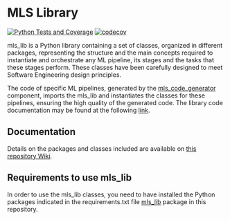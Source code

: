 # MLS Library
[![Python Tests and Coverage](https://github.com/MLSToolbox/mls_lib/actions/workflows/main.yml/badge.svg)](https://github.com/MLSToolbox/mls_lib/actions/workflows/main.yml)
[![codecov](https://codecov.io/github/MLSToolbox/mls_lib/graph/badge.svg?token=XKJB7UXH5Q)](https://codecov.io/github/MLSToolbox/mls_lib)


mls_lib is a Python library containing a set of classes, organized in different packages, representing the structure and the main concepts required to instantiate and orchestrate any ML pipeline, its stages and the tasks that these stages perform. These classes have been carefully designed to meet Software Engineering design principles. 

The code of specific ML pipelines, generated by the [mls_code_generator](https://github.com/MLSToolbox/mls_code_generator) component, imports the mls_lib and instantiates the classes for these pipelines, ensuring the high quality of the generated code. The library code documentation may be found at the following [link](https://mlstoolbox.github.io/mls_lib/).

## Documentation

Details on the packages and classes included are available on [this repository Wiki](https://github.com/MLSToolbox/mls_lib/wiki).

## Requirements to use mls_lib
In order to use the mls_lib classes, you need to have installed the Python packages indicated in the requirements.txt file [mls_lib](https://github.com/MLSToolbox/mls_lib/blob/main/mls_lib/requirements.txt) package in this repository.  
